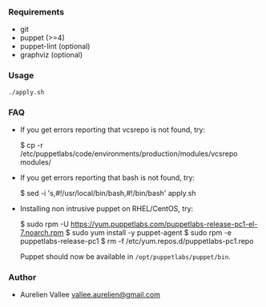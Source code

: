 ### Requirements

- git
- puppet (>=4)
- puppet-lint (optional)
- graphviz (optional)

### Usage

    ./apply.sh

### FAQ

- If you get errors reporting that vcsrepo is not found, try:

    $ cp -r /etc/puppetlabs/code/environments/production/modules/vcsrepo modules/

- If you get errors reporting that bash is not found, try:

    $ sed -i 's,#!/usr/local/bin/bash,#!/bin/bash' apply.sh

- Installing non intrusive puppet on RHEL/CentOS, try:

    $ sudo rpm -U https://yum.puppetlabs.com/puppetlabs-release-pc1-el-7.noarch.rpm
    $ sudo yum install -y puppet-agent
    $ sudo rpm -e puppetlabs-release-pc1
    $ rm -f /etc/yum.repos.d/puppetlabs-pc1.repo

  Puppet should now be available in `/opt/puppetlabs/puppet/bin`.

### Author

- Aurelien Vallee <vallee.aurelien@gmail.com>
